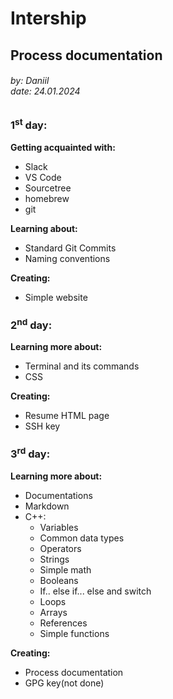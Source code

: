 # Intership   
## Process documentation
###### by: Daniil<br />date: 24.01.2024
### 1<sup>st</sup> day:
**Getting acquainted with:**
+ Slack
+ VS Code
+ Sourcetree
+ homebrew
+ git

**Learning about:**
+ Standard Git Commits
+ Naming conventions

**Creating:**
+ Simple website

### 2<sup>nd</sup> day:

**Learning more about:**
+ Terminal and its commands
+ CSS

**Creating:**
+ Resume HTML page
+ SSH key

### 3<sup>rd</sup> day:

**Learning more about:**
+ Documentations
+ Markdown
+ С++:
    + Variables
    + Common data types
    + Operators
    + Strings
    + Simple math
    + Booleans
    + If.. else if... else and switch
    + Loops
    + Arrays
    + References
    + Simple functions

**Creating:**
+ Process documentation
+ GPG key(not done)
 